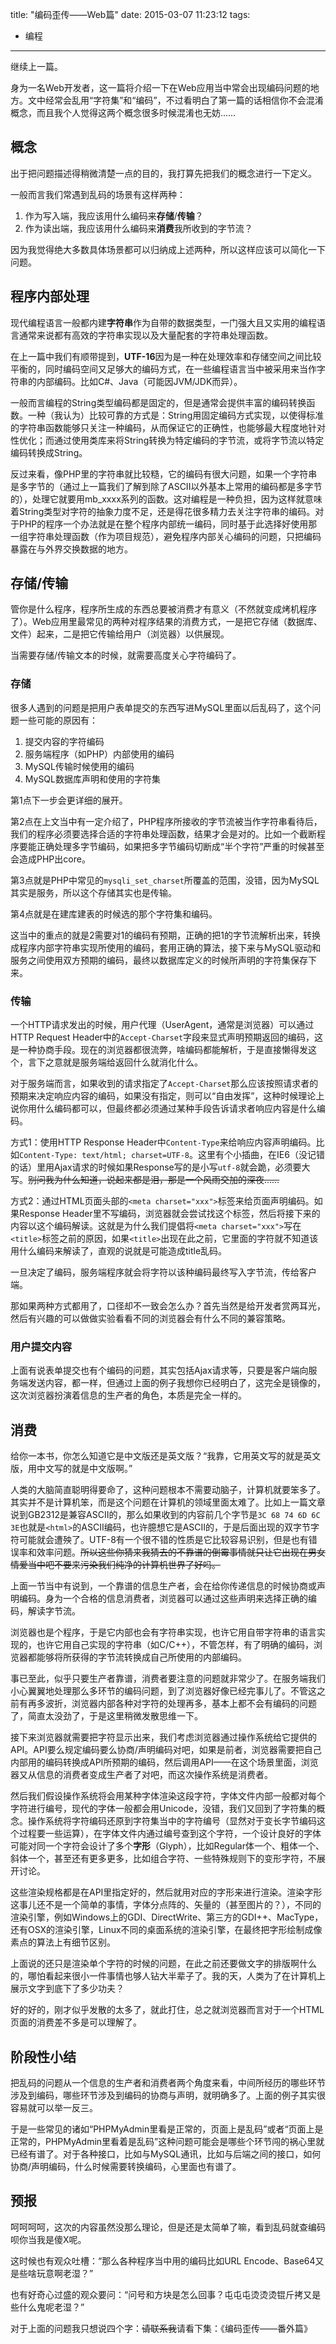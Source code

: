 title: "编码歪传——Web篇"
date: 2015-03-07 11:23:12
tags:
- 编程
---
继续上一篇。

身为一名Web开发者，这一篇将介绍一下在Web应用当中常会出现编码问题的地方。文中经常会乱用“字符集”和“编码”，不过看明白了第一篇的话相信你不会混淆概念，而且我个人觉得这两个概念很多时候混淆也无妨……

<!-- more -->

## 概念

出于把问题描述得稍微清楚一点的目的，我打算先把我们的概念进行一下定义。

一般而言我们常遇到乱码的场景有这样两种：

1. 作为写入端，我应该用什么编码来**存储**/**传输**？
2. 作为读出端，我应该用什么编码来**消费**我所收到的字节流？

因为我觉得绝大多数具体场景都可以归纳成上述两种，所以这样应该可以简化一下问题。

## 程序内部处理

现代编程语言一般都内建**字符串**作为自带的数据类型，一门强大且又实用的编程语言通常来说都有高效的字符串实现以及大量配套的字符串处理函数。

在上一篇中我们有顺带提到，**UTF-16**因为是一种在处理效率和存储空间之间比较平衡的，同时编码空间又足够大的编码方式，在一些编程语言当中被采用来当作字符串的内部编码。比如C#、Java（可能因JVM/JDK而异）。

一般而言编程的String类型编码都是固定的，但是通常会提供丰富的编码转换函数。一种（我认为）比较可靠的方式是：String用固定编码方式实现，以使得标准的字符串函数能够只关注一种编码，从而保证它的正确性，也能够最大程度地针对性优化；而通过使用类库来将String转换为特定编码的字节流，或将字节流以特定编码转换成String。

反过来看，像PHP里的字符串就比较糙，它的编码有很大问题，如果一个字符串是多字节的（通过上一篇我们了解到除了ASCII以外基本上常用的编码都是多字节的），处理它就要用mb_xxxx系列的函数。这对编程是一种负担，因为这样就意味着String类型对字符的抽象力度不足，还是得花很多精力去关注字符串的编码。对于PHP的程序一个办法就是在整个程序内部统一编码，同时基于此选择好使用那一组字符串处理函数（作为项目规范），避免程序内部关心编码的问题，只把编码暴露在与外界交换数据的地方。

## 存储/传输

管你是什么程序，程序所生成的东西总要被消费才有意义（不然就变成烤机程序了）。Web应用里最常见的两种对程序结果的消费方式，一是把它存储（数据库、文件）起来，二是把它传输给用户（浏览器）以供展现。

当需要存储/传输文本的时候，就需要高度关心字符编码了。

### 存储

很多人遇到的问题是把用户表单提交的东西写进MySQL里面以后乱码了，这个问题一些可能的原因有：

1. 提交内容的字符编码
2. 服务端程序（如PHP）内部使用的编码
3. MySQL传输时候使用的编码
4. MySQL数据库声明和使用的字符集

第1点下一步会更详细的展开。

第2点在上文当中有一定介绍了，PHP程序所接收的字节流被当作字符串看待后，我们的程序必须要选择合适的字符串处理函数，结果才会是对的。比如一个截断程序要能正确处理多字节编码，如果把多字节编码切断成“半个字符”严重的时候甚至会造成PHP出core。

第3点就是PHP中常见的`mysqli_set_charset`所覆盖的范围，没错，因为MySQL其实是服务，所以这个存储其实也是传输。

第4点就是在建库建表的时候选的那个字符集和编码。

这当中的重点的就是2需要对1的编码有预期，正确的把1的字节流解析出来，转换成程序内部字符串实现所使用的编码，套用正确的算法，接下来与MySQL驱动和服务之间使用双方预期的编码，最终以数据库定义的时候所声明的字符集保存下来。

### 传输

一个HTTP请求发出的时候，用户代理（UserAgent，通常是浏览器）可以通过HTTP Request Header中的`Accept-Charset`字段来显式声明预期返回的编码，这是一种协商手段。现在的浏览器都很流弊，啥编码都能解析，于是直接懒得发这个，言下之意就是服务端给返回什么就消化什么。

对于服务端而言，如果收到的请求指定了`Accept-Charset`那么应该按照请求者的预期来决定响应内容的编码，如果没有指定，则可以“自由发挥”，这种时候理论上说你用什么编码都可以，但最终都必须通过某种手段告诉请求者响应内容是什么编码。

方式1：使用HTTP Response Header中`Content-Type`来给响应内容声明编码。比如`Content-Type: text/html; charset=UTF-8`。这里有个小插曲，在IE6（没记错的话）里用Ajax请求的时候如果Response写的是小写`utf-8`就会跪，必须要大写。~~别问我为什么知道，说起来都是泪，那是一个风雨交加的深夜……~~

方式2：通过HTML页面头部的`<meta charset="xxx">`标签来给页面声明编码。如果Response Header里不写编码，浏览器就会尝试找这个标签，然后将接下来的内容以这个编码解读。这就是为什么我们提倡将`<meta charset="xxx">`写在`<title>`标签之前的原因，如果`<title>`出现在此之前，它里面的字符就不知道该用什么编码来解读了，直观的说就是可能造成title乱码。

一旦决定了编码，服务端程序就会将字符以该种编码最终写入字节流，传给客户端。

那如果两种方式都用了，口径却不一致会怎么办？首先当然是给开发者赏两耳光，然后有兴趣的可以做做实验看看不同的浏览器会有什么不同的兼容策略。

### 用户提交内容

上面有说表单提交也有个编码的问题，其实包括Ajax请求等，只要是客户端向服务端发送内容，都一样，但通过上面的例子我想你已经明白了，这完全是镜像的，这次浏览器扮演着信息的生产者的角色，本质是完全一样的。

## 消费

给你一本书，你怎么知道它是中文版还是英文版？“我靠，它用英文写的就是英文版，用中文写的就是中文版啊。”

人类的大脑简直聪明得要命了，这种问题根本不需要动脑子，计算机就要笨多了。其实并不是计算机笨，而是这个问题在计算机的领域里面太难了。比如上一篇文章说到GB2312是兼容ASCII的，那么如果收到的内容前几个字节是`3C 68 74 6D 6C 3E`也就是`<html>`的ASCII编码，也许臆想它是ASCII的，于是后面出现的双字节字符可能就会遭殃了。UTF-8有一个很不错的性质是它比较容易识别，但是也有错误率和效率问题。~~所以这些你猜来我猜去的不靠谱的倒霉事情就只让它出现在男女情爱当中吧不要来污染我们纯净的计算机世界了好吗。~~

上面一节当中有说到，一个靠谱的信息生产者，会在给你传递信息的时候协商或声明编码。身为一个合格的信息消费者，浏览器可以通过这些声明来选择正确的编码，解读字节流。

浏览器也是个程序，于是它内部也会有字符串实现，也许它用自带字符串的语言实现的，也许它用自己实现的字符串（如C/C++），不管怎样，有了明确的编码，浏览器都能够将所获得的字节流转换成自己所使用的内部编码。

事已至此，似乎只要生产者靠谱，消费者要注意的问题就非常少了。在服务端我们小心翼翼地处理那么多环节的编码问题，到了浏览器好像已经完事儿了。不管这之前有再多波折，浏览器内部各种对字符的处理再多，基本上都不会有编码的问题了，简直太没劲了，于是这里稍微发散思维一下。

接下来浏览器就需要把字符显示出来，我们考虑浏览器通过操作系统给它提供的API。API要么规定编码要么协商/声明编码对吧，如果是前者，浏览器需要把自己内部用的编码转换成API所预期的编码，然后调用API——在这个场景里面，浏览器又从信息的消费者变成生产者了对吧，而这次操作系统是消费者。

然后我们假设操作系统将会用某种字体渲染这段字符，字体文件内部一般都对每个字符进行编号，现代的字体一般都会用Unicode，没错，我们又回到了字符集的概念。操作系统将字符编码还原到字符集当中的字符编号（显然对于变长字节编码这个过程要一些运算），在字体文件内通过编号查到这个字符，一个设计良好的字体可能对同一个字符会设计了多个**字形**（Glyph），比如Regular体一个、粗体一个、斜体一个，甚至还有更多更多，比如组合字符、一些特殊规则下的变形字符，不展开讨论。

这些渲染规格都是在API里指定好的，然后就用对应的字形来进行渲染。渲染字形这事儿还不是一个简单的事情，字体分点阵的、矢量的（甚至图片的？），不同的渲染引擎，例如Windows上的GDI、DirectWrite、第三方的GDI++、MacType，还有OSX的渲染引擎，Linux不同的桌面系统的渲染引擎，在最终把字形绘制成像素点的算法上有细节区别。

上面说的还只是渲染单个字符的时候的问题，在此之前还要做文字的排版啊什么的，哪怕看起来很小一件事情也够人钻大半辈子了。我的天，人类为了在计算机上展示文字到底下了多少功夫？

好的好的，刚才似乎发散的太多了，就此打住，总之就浏览器而言对于一个HTML页面的消费差不多是可以理解了。

## 阶段性小结

把乱码的问题从一个信息的生产者和消费者两个角度来看，中间所经历的哪些环节涉及到编码，哪些环节涉及到编码的协商与声明，就明确多了。上面的例子其实很容易就可以举一反三。

于是一些常见的诸如“PHPMyAdmin里看是正常的，页面上是乱码”或者“页面上是正常的，PHPMyAdmin里看着是乱码”这种问题可能会是哪些个环节闯的祸心里就已经有谱了。对于各种接口，比如与MySQL通讯，比如与后端之间的接口，如何协商/声明编码，什么时候需要转换编码，心里面也有谱了。

## 预报

呵呵呵呵，这次的内容虽然没那么理论，但是还是太简单了嘛，看到乱码就查编码呗你当我是傻X呢。

这时候也有观众吐槽：“那么各种程序当中用的编码比如URL Encode、Base64又是些啥玩意啊老湿？”

也有好奇心过盛的观众要问：“问号和方块是怎么回事？屯屯屯烫烫烫锟斤拷又是些什么鬼呢老湿？”

对于上面的问题我只想说四个字：~~请联系我~~请看下集：《编码歪传——番外篇》